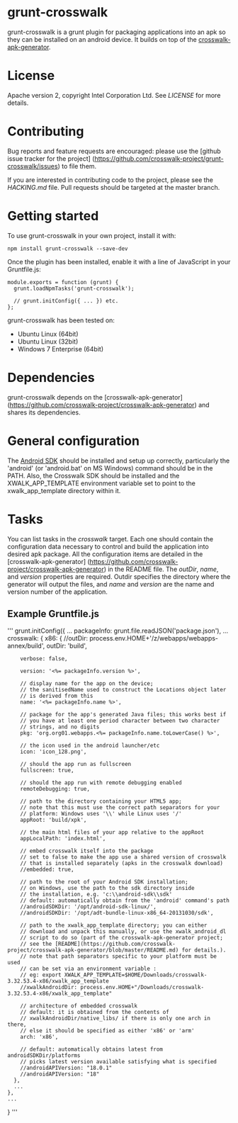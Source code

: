 # grunt-crosswalk

grunt-crosswalk is a grunt plugin for packaging applications into an apk so they can be installed on an android device. It builds on top of the [crosswalk-apk-generator](https://github.com/crosswalk-project/crosswalk-apk-generator).

# License

Apache version 2, copyright Intel Corporation Ltd. See <em>LICENSE</em> for more details.

# Contributing

Bug reports and feature requests are encouraged: please
use the [github issue tracker for the project]
(https://github.com/crosswalk-project/grunt-crosswalk/issues)
to file them.

If you are interested in contributing code to the project, please see
the <em>HACKING.md</em> file. Pull requests should be targeted at the
master branch.

# Getting started

To use grunt-crosswalk in your own project, install it with:

    npm install grunt-crosswalk --save-dev

Once the plugin has been installed, enable it with a line of JavaScript in your Gruntfile.js:

    module.exports = function (grunt) {
      grunt.loadNpmTasks('grunt-crosswalk');

      // grunt.initConfig({ ... }) etc.
    };

grunt-crosswalk has been tested on:

*   Ubuntu Linux (64bit)
*   Ubuntu Linux (32bit)
*   Windows 7 Enterprise (64bit)

# Dependencies

grunt-crosswalk depends on the [crosswalk-apk-generator]
(https://github.com/crosswalk-project/crosswalk-apk-generator) and shares
its dependencies.

# General configuration

The [Android SDK](http://developer.android.com/sdk/index.html) should
be installed and setup up correctly, particularly the 'android' (or
'android.bat' on MS Windows) command should be in the PATH. Also, the
Crosswalk SDK should be installed and the XWALK_APP_TEMPLATE environment
variable set to point to the xwalk_app_template directory within it.

# Tasks

You can list tasks in the *crosswalk* target. Each one
should contain the configuration data necessary to control
and build the application into desired apk package. All the
configuration items are detailed in the [crosswalk-apk-generator]
(https://github.com/crosswalk-project/crosswalk-apk-generator) in
the README file.  The *outDir*, *name*, and *version* properties are
required. Outdir specifies the directory where the generator will output
the files, and *name* and *version* are the name and version number of
the application.

## Example Gruntfile.js

'''
  grunt.initConfig({
    ...
    packageInfo: grunt.file.readJSON('package.json'),
    ...
    crosswalk: {
      x86: {
        //outDir: process.env.HOME+'/z/webapps/webapps-annex/build',
        outDir: 'build',

        verbose: false,

        version: '<%= packageInfo.version %>',

        // display name for the app on the device;
        // the sanitisedName used to construct the Locations object later
        // is derived from this
        name: '<%= packageInfo.name %>',

        // package for the app's generated Java files; this works best if
        // you have at least one period character between two character
        // strings, and no digits
        pkg: 'org.org01.webapps.<%= packageInfo.name.toLowerCase() %>',

        // the icon used in the android launcher/etc
        icon: 'icon_128.png',

        // should the app run as fullscreen
        fullscreen: true,

        // should the app run with remote debugging enabled
        remoteDebugging: true,

        // path to the directory containing your HTML5 app;
        // note that this must use the correct path separators for your
        // platform: Windows uses '\\' while Linux uses '/'
        appRoot: 'build/xpk',

        // the main html files of your app relative to the appRoot
        appLocalPath: 'index.html',

        // embed crosswalk itself into the package
        // set to false to make the app use a shared version of crosswalk
        // that is installed separately (apks in the crosswalk download)
        //embedded: true,

        // path to the root of your Android SDK installation;
        // on Windows, use the path to the sdk directory inside
        // the installation, e.g. 'c:\\android-sdk\\sdk'
        // default: automatically obtain from the 'android' command's path
        //androidSDKDir: '/opt/android-sdk-linux/',
        //androidSDKDir: '/opt/adt-bundle-linux-x86_64-20131030/sdk',

        // path to the xwalk_app_template directory; you can either 
        // download and unpack this manually, or use the xwalk_android_dl
        // script to do so (part of the crosswalk-apk-generator project;
        // see the [README](https://github.com/crosswalk-project/crosswalk-apk-generator/blob/master/README.md) for details.).
        // note that path separators specific to your platform must be used
        // can be set via an environment variable :
        // eg: export XWALK_APP_TEMPLATE=$HOME/Downloads/crosswalk-3.32.53.4-x86/xwalk_app_template
        //xwalkAndroidDir: process.env.HOME+"/Downloads/crosswalk-3.32.53.4-x86/xwalk_app_template"

        // architecture of embedded crosswalk
        // default: it is obtained from the contents of
        // xwalkAndroidDir/native_libs/ if there is only one arch in there,
        // else it should be specified as either 'x86' or 'arm'
        arch: 'x86',

        // default: automatically obtains latest from androidSDKDir/platforms
        // picks latest version available satisfying what is specified
        //androidAPIVersion: "18.0.1"
        //androidAPIVersion: "18"
      },
      ...
    },
    ...
  }
'''
